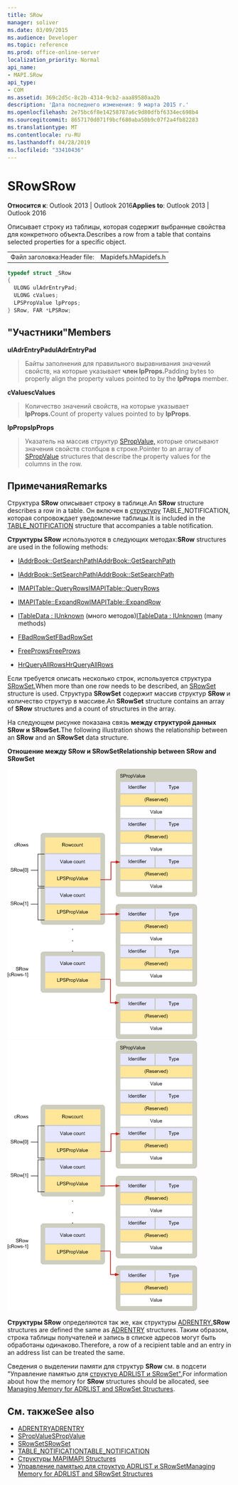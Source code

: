 ```yaml
---
title: SRow
manager: soliver
ms.date: 03/09/2015
ms.audience: Developer
ms.topic: reference
ms.prod: office-online-server
localization_priority: Normal
api_name:
- MAPI.SRow
api_type:
- COM
ms.assetid: 369c2d5c-8c2b-4314-9cb2-aaa89580aa2b
description: 'Дата последнего изменения: 9 марта 2015 г.'
ms.openlocfilehash: 2e75bc6f8e14258787a6c9d80dfbf6334ec698b4
ms.sourcegitcommit: 8657170d071f9bcf680aba50b9c07f2a4fb82283
ms.translationtype: MT
ms.contentlocale: ru-RU
ms.lasthandoff: 04/28/2019
ms.locfileid: "33410436"
---
```

# <a name="srow"></a><span data-ttu-id="bfef1-103">SRow</span><span class="sxs-lookup"><span data-stu-id="bfef1-103">SRow</span></span>

<span data-ttu-id="bfef1-104">**Относится к**: Outlook 2013 | Outlook 2016</span><span class="sxs-lookup"><span data-stu-id="bfef1-104">**Applies to**: Outlook 2013 | Outlook 2016</span></span> 
  
<span data-ttu-id="bfef1-105">Описывает строку из таблицы, которая содержит выбранные свойства для конкретного объекта.</span><span class="sxs-lookup"><span data-stu-id="bfef1-105">Describes a row from a table that contains selected properties for a specific object.</span></span> 
  
|||
|:-----|:-----|
|<span data-ttu-id="bfef1-106">Файл заголовка:</span><span class="sxs-lookup"><span data-stu-id="bfef1-106">Header file:</span></span>  <br/> |<span data-ttu-id="bfef1-107">Mapidefs.h</span><span class="sxs-lookup"><span data-stu-id="bfef1-107">Mapidefs.h</span></span>  <br/> |
   
```cpp
typedef struct _SRow
{
  ULONG ulAdrEntryPad;
  ULONG cValues;
  LPSPropValue lpProps;
} SRow, FAR *LPSRow;

```

## <a name="members"></a><span data-ttu-id="bfef1-108">"Участники"</span><span class="sxs-lookup"><span data-stu-id="bfef1-108">Members</span></span>

<span data-ttu-id="bfef1-109">**ulAdrEntryPad**</span><span class="sxs-lookup"><span data-stu-id="bfef1-109">**ulAdrEntryPad**</span></span>
  
> <span data-ttu-id="bfef1-110">Байты заполнения для правильного выравнивания значений свойств, на которые указывает **член lpProps.**</span><span class="sxs-lookup"><span data-stu-id="bfef1-110">Padding bytes to properly align the property values pointed to by the **lpProps** member.</span></span> 
    
<span data-ttu-id="bfef1-111">**cValues**</span><span class="sxs-lookup"><span data-stu-id="bfef1-111">**cValues**</span></span>
  
> <span data-ttu-id="bfef1-112">Количество значений свойств, на которые указывает **lpProps.**</span><span class="sxs-lookup"><span data-stu-id="bfef1-112">Count of property values pointed to by **lpProps**.</span></span> 
    
<span data-ttu-id="bfef1-113">**lpProps**</span><span class="sxs-lookup"><span data-stu-id="bfef1-113">**lpProps**</span></span>
  
> <span data-ttu-id="bfef1-114">Указатель на массив структур [SPropValue,](spropvalue.md) которые описывают значения свойств столбцов в строке.</span><span class="sxs-lookup"><span data-stu-id="bfef1-114">Pointer to an array of [SPropValue](spropvalue.md) structures that describe the property values for the columns in the row.</span></span> 
    
## <a name="remarks"></a><span data-ttu-id="bfef1-115">Примечания</span><span class="sxs-lookup"><span data-stu-id="bfef1-115">Remarks</span></span>

<span data-ttu-id="bfef1-116">Структура **SRow** описывает строку в таблице.</span><span class="sxs-lookup"><span data-stu-id="bfef1-116">An **SRow** structure describes a row in a table.</span></span> <span data-ttu-id="bfef1-117">Он включен в [структуру](table_notification.md) TABLE_NOTIFICATION, которая сопровождает уведомление таблицы.</span><span class="sxs-lookup"><span data-stu-id="bfef1-117">It is included in the [TABLE_NOTIFICATION](table_notification.md) structure that accompanies a table notification.</span></span> 
  
<span data-ttu-id="bfef1-118">**Структуры SRow** используются в следующих методах:</span><span class="sxs-lookup"><span data-stu-id="bfef1-118">**SRow** structures are used in the following methods:</span></span> 
  
- [<span data-ttu-id="bfef1-119">IAddrBook::GetSearchPath</span><span class="sxs-lookup"><span data-stu-id="bfef1-119">IAddrBook::GetSearchPath</span></span>](iaddrbook-getsearchpath.md)
    
- [<span data-ttu-id="bfef1-120">IAddrBook::SetSearchPath</span><span class="sxs-lookup"><span data-stu-id="bfef1-120">IAddrBook::SetSearchPath</span></span>](iaddrbook-setsearchpath.md)
    
- [<span data-ttu-id="bfef1-121">IMAPITable::QueryRows</span><span class="sxs-lookup"><span data-stu-id="bfef1-121">IMAPITable::QueryRows</span></span>](imapitable-queryrows.md)
    
- [<span data-ttu-id="bfef1-122">IMAPITable::ExpandRow</span><span class="sxs-lookup"><span data-stu-id="bfef1-122">IMAPITable::ExpandRow</span></span>](imapitable-expandrow.md)
    
- <span data-ttu-id="bfef1-123">[ITableData : IUnknown](itabledataiunknown.md) (много методов)</span><span class="sxs-lookup"><span data-stu-id="bfef1-123">[ITableData : IUnknown](itabledataiunknown.md) (many methods)</span></span> 
    
- [<span data-ttu-id="bfef1-124">FBadRowSet</span><span class="sxs-lookup"><span data-stu-id="bfef1-124">FBadRowSet</span></span>](fbadrowset.md)
    
- [<span data-ttu-id="bfef1-125">FreeProws</span><span class="sxs-lookup"><span data-stu-id="bfef1-125">FreeProws</span></span>](freeprows.md)
    
- [<span data-ttu-id="bfef1-126">HrQueryAllRows</span><span class="sxs-lookup"><span data-stu-id="bfef1-126">HrQueryAllRows</span></span>](hrqueryallrows.md)
    
<span data-ttu-id="bfef1-127">Если требуется описать несколько строк, используется структура [SRowSet.](srowset.md)</span><span class="sxs-lookup"><span data-stu-id="bfef1-127">When more than one row needs to be described, an [SRowSet](srowset.md) structure is used.</span></span> <span data-ttu-id="bfef1-128">Структура **SRowSet** содержит массив структур **SRow** и количество структур в массиве.</span><span class="sxs-lookup"><span data-stu-id="bfef1-128">An **SRowSet** structure contains an array of **SRow** structures and a count of structures in the array.</span></span> 
  
<span data-ttu-id="bfef1-129">На следующем рисунке показана связь **между структурой данных SRow и** **SRowSet.**</span><span class="sxs-lookup"><span data-stu-id="bfef1-129">The following illustration shows the relationship between an **SRow** and an **SRowSet** data structure.</span></span> 
  
<span data-ttu-id="bfef1-130">**Отношение между SRow и SRowSet**</span><span class="sxs-lookup"><span data-stu-id="bfef1-130">**Relationship between SRow and SRowSet**</span></span>
  
<span data-ttu-id="bfef1-131">![Связь между SRow и SRowSet](media/amapi_17.gif "между SRow и SRowSet")</span><span class="sxs-lookup"><span data-stu-id="bfef1-131">![Relationship between SRow and SRowSet](media/amapi_17.gif "Relationship between SRow and SRowSet")</span></span>
  
<span data-ttu-id="bfef1-132">**Структуры SRow** определяются так же, как структуры [ADRENTRY.](adrentry.md)</span><span class="sxs-lookup"><span data-stu-id="bfef1-132">**SRow** structures are defined the same as [ADRENTRY](adrentry.md) structures.</span></span> <span data-ttu-id="bfef1-133">Таким образом, строка таблицы получателей и запись в списке адресов могут быть обработаны одинаково.</span><span class="sxs-lookup"><span data-stu-id="bfef1-133">Therefore, a row of a recipient table and an entry in an address list can be treated the same.</span></span> 
  
<span data-ttu-id="bfef1-134">Сведения о выделении памяти для структур **SRow** см. в подсети "Управление памятью для [структур ADRLIST и SRowSet".](managing-memory-for-adrlist-and-srowset-structures.md)</span><span class="sxs-lookup"><span data-stu-id="bfef1-134">For information about how the memory for **SRow** structures should be allocated, see [Managing Memory for ADRLIST and SRowSet Structures](managing-memory-for-adrlist-and-srowset-structures.md).</span></span>
  
## <a name="see-also"></a><span data-ttu-id="bfef1-135">См. также</span><span class="sxs-lookup"><span data-stu-id="bfef1-135">See also</span></span>

- [<span data-ttu-id="bfef1-136">ADRENTRY</span><span class="sxs-lookup"><span data-stu-id="bfef1-136">ADRENTRY</span></span>](adrentry.md)
- [<span data-ttu-id="bfef1-137">SPropValue</span><span class="sxs-lookup"><span data-stu-id="bfef1-137">SPropValue</span></span>](spropvalue.md)
- [<span data-ttu-id="bfef1-138">SRowSet</span><span class="sxs-lookup"><span data-stu-id="bfef1-138">SRowSet</span></span>](srowset.md)
- [<span data-ttu-id="bfef1-139">TABLE_NOTIFICATION</span><span class="sxs-lookup"><span data-stu-id="bfef1-139">TABLE_NOTIFICATION</span></span>](table_notification.md)
- [<span data-ttu-id="bfef1-140">Структуры MAPI</span><span class="sxs-lookup"><span data-stu-id="bfef1-140">MAPI Structures</span></span>](mapi-structures.md)
- [<span data-ttu-id="bfef1-141">Управление памятью для структур ADRLIST и SRowSet</span><span class="sxs-lookup"><span data-stu-id="bfef1-141">Managing Memory for ADRLIST and SRowSet Structures</span></span>](managing-memory-for-adrlist-and-srowset-structures.md)

